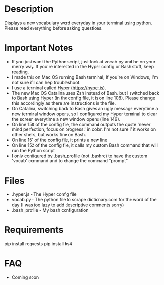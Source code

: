 # Description
Displays a new vocabulary word everyday in your terminal using python. Please read everything before asking questions.

# Important Notes
- If you just want the Python script, just look at vocab.py and be on your merry way. If you're interested in the Hyper config or Bash stuff, keep reading.
- I made this on Mac OS running Bash terminal; If you're on Windows, I'm not sure if I can hep troubleshoot.
- I use a terminal called Hyper (https://hyper.is).
- The new Mac OS Catalina uses Zsh instead of Bash, but I switched back to Bash using Hyper (in the config file, it is on line 108). Please change this accordingly as there are instructions in the file.
- On Catalina, switching back to Bash gives an ugly message everytime a new terminal window opens, so I configured my Hyper terminal to clear the screen everytime a new window opens (line 149).
- On line 150 of the config file, the command outputs the quote 'never mind perfection, focus on progress.' in color. I'm not sure if it works on other shells, but works fine on Bash.
- On line 151 of the config file, it prints a new line
- On line 152 of the config file, it calls my custom Bash command that will run the Python script
- I only configured by .bash_profile (not .bashrc) to have the custom 'vocab' command and to change the command "prompt"

# Files
- .hyper.js - The Hyper config file
- vocab.py - The python file to scrape dictionary.com for the word of the day (I was too lazy to add descriptive comments sorry)
- .bash_profile - My bash configuration

# Requirements
pip install requests
pip install bs4

# FAQ
- Coming soon
